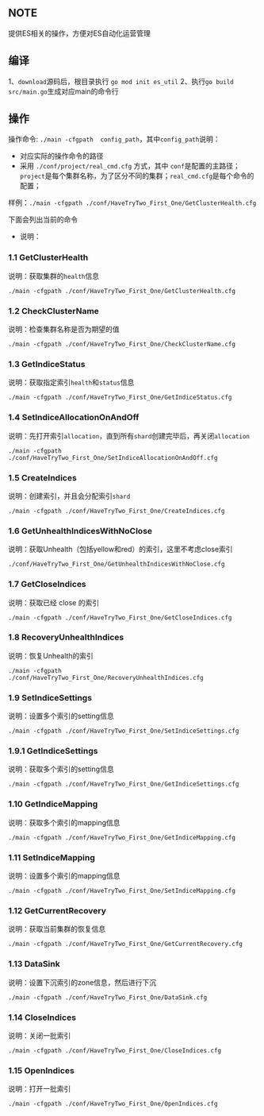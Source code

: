 ## NOTE
提供ES相关的操作，方便对ES自动化运营管理

## 编译
1、`download`源码后，根目录执行 `go mod init es_util`
2、执行`go build src/main.go`生成对应main的命令行

## 操作
操作命令: `./main -cfgpath  config_path`，其中`config_path`说明：
- 对应实际的操作命令的路径
- 采用 `./conf/project/real_cmd.cfg` 方式，其中 `conf`是配置的主路径；`project`是每个集群名称，为了区分不同的集群；`real_cmd.cfg`是每个命令的配置；

样例：`./main -cfgpath ./conf/HaveTryTwo_First_One/GetClusterHealth.cfg`

下面会列出当前的命令
- 说明：

### 1.1 GetClusterHealth
说明：获取集群的`health`信息
```
./main -cfgpath ./conf/HaveTryTwo_First_One/GetClusterHealth.cfg

```

### 1.2 CheckClusterName
说明：检查集群名称是否为期望的值
```
./main -cfgpath ./conf/HaveTryTwo_First_One/CheckClusterName.cfg
```

### 1.3 GetIndiceStatus
说明：获取指定索引`health`和`status`信息
```
./main -cfgpath ./conf/HaveTryTwo_First_One/GetIndiceStatus.cfg
```

### 1.4 SetIndiceAllocationOnAndOff
说明：先打开索引`allocation`，直到所有`shard`创建完毕后，再关闭`allocation`
```
./main -cfgpath ./conf/HaveTryTwo_First_One/SetIndiceAllocationOnAndOff.cfg
```

### 1.5 CreateIndices
说明：创建索引，并且会分配索引`shard`
```
./main -cfgpath ./conf/HaveTryTwo_First_One/CreateIndices.cfg
```

### 1.6 GetUnhealthIndicesWithNoClose
说明：获取Unhealth（包括yellow和red）的索引，这里不考虑close索引
```
./conf/HaveTryTwo_First_One/GetUnhealthIndicesWithNoClose.cfg
```

### 1.7 GetCloseIndices
说明：获取已经 close 的索引
```
./main -cfgpath ./conf/HaveTryTwo_First_One/GetCloseIndices.cfg
```

### 1.8 RecoveryUnhealthIndices
说明：恢复Unhealth的索引
```
./main -cfgpath ./conf/HaveTryTwo_First_One/RecoveryUnhealthIndices.cfg
```

### 1.9 SetIndiceSettings
说明：设置多个索引的setting信息
```
./main -cfgpath ./conf/HaveTryTwo_First_One/SetIndiceSettings.cfg
```

### 1.9.1 GetIndiceSettings
说明：获取多个索引的setting信息
```
./main -cfgpath ./conf/HaveTryTwo_First_One/GetIndiceSettings.cfg
```


### 1.10 GetIndiceMapping
说明：获取多个索引的mapping信息
```
./main -cfgpath ./conf/HaveTryTwo_First_One/GetIndiceMapping.cfg
```

### 1.11 SetIndiceMapping
说明：设置多个索引的mapping信息
```
./main -cfgpath ./conf/HaveTryTwo_First_One/SetIndiceMapping.cfg
```

### 1.12 GetCurrentRecovery
说明：获取当前集群的恢复信息
```
./main -cfgpath ./conf/HaveTryTwo_First_One/GetCurrentRecovery.cfg
```

### 1.13 DataSink
说明：设置下沉索引的zone信息，然后进行下沉
```
./main -cfgpath ./conf/HaveTryTwo_First_One/DataSink.cfg
```

### 1.14 CloseIndices
说明：关闭一批索引
```
./main -cfgpath ./conf/HaveTryTwo_First_One/CloseIndices.cfg
```

### 1.15 OpenIndices
说明：打开一批索引
```
./main -cfgpath ./conf/HaveTryTwo_First_One/OpenIndices.cfg
```
